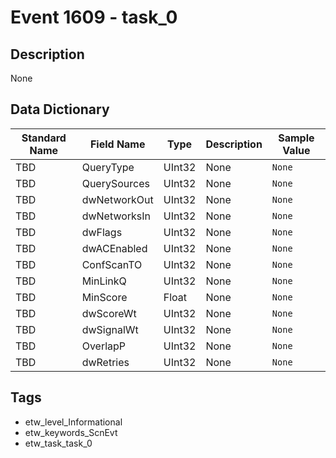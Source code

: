 # Event 1609 - task_0

## Description
None

## Data Dictionary
|Standard Name|Field Name|Type|Description|Sample Value|
|---|---|---|---|---|
|TBD|QueryType|UInt32|None|`None`|
|TBD|QuerySources|UInt32|None|`None`|
|TBD|dwNetworkOut|UInt32|None|`None`|
|TBD|dwNetworksIn|UInt32|None|`None`|
|TBD|dwFlags|UInt32|None|`None`|
|TBD|dwACEnabled|UInt32|None|`None`|
|TBD|ConfScanTO|UInt32|None|`None`|
|TBD|MinLinkQ|UInt32|None|`None`|
|TBD|MinScore|Float|None|`None`|
|TBD|dwScoreWt|UInt32|None|`None`|
|TBD|dwSignalWt|UInt32|None|`None`|
|TBD|OverlapP|UInt32|None|`None`|
|TBD|dwRetries|UInt32|None|`None`|

## Tags
* etw_level_Informational
* etw_keywords_ScnEvt
* etw_task_task_0